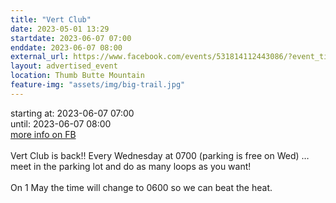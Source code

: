 ```yaml
---
title: "Vert Club"
date: 2023-05-01 13:29
startdate: 2023-06-07 07:00
enddate: 2023-06-07 08:00
external_url: https://www.facebook.com/events/531814112443086/?event_time_id=531814182443079
layout: advertised_event
location: Thumb Butte Mountain
feature-img: "assets/img/big-trail.jpg"
---
```


starting at: 2023-06-07 07:00<br>until: 2023-06-07 08:00<br><a href="https://www.facebook.com/events/531814112443086/?event_time_id=531814182443079">more info on FB</a><br><br>Vert Club is back!! Every Wednesday at 0700 (parking is free on Wed) … meet in the parking lot and do as many loops as you want!<br>
  <br>
  On 1 May the time will change to 0600 so we can beat the heat.<br>
  <br>
  
